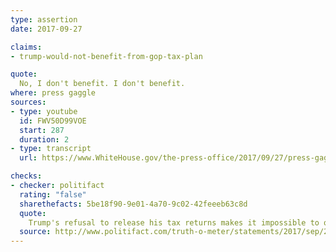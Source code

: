 ```yaml
---
type: assertion
date: 2017-09-27

claims:
- trump-would-not-benefit-from-gop-tax-plan

quote:
  No, I don't benefit. I don't benefit.
where: press gaggle
sources:
- type: youtube
  id: FWV50D99VOE
  start: 287
  duration: 2
- type: transcript
  url: https://www.WhiteHouse.gov/the-press-office/2017/09/27/press-gaggle-president-trump

checks:
- checker: politifact
  rating: "false"
  sharethefacts: 5be18f90-9e01-4a70-9c02-42feeeb63c8d
  quote:
    Trump's refusal to release his tax returns makes it impossible to quantify exactly how much he would personally benefit from his policy proposals. But what is known about Trump's past patterns of taxation and his income and wealth holdings strongly suggest that at least three proposed changes -- to the alternative minimum tax, to the tax on "passthrough" income, and to the estate tax -- would benefit Trump or his family either immediately or down the road.
  source: http://www.politifact.com/truth-o-meter/statements/2017/sep/28/donald-trump/donald-trumps-dubious-claim-his-tax-plan-wont-bene/
---
```

